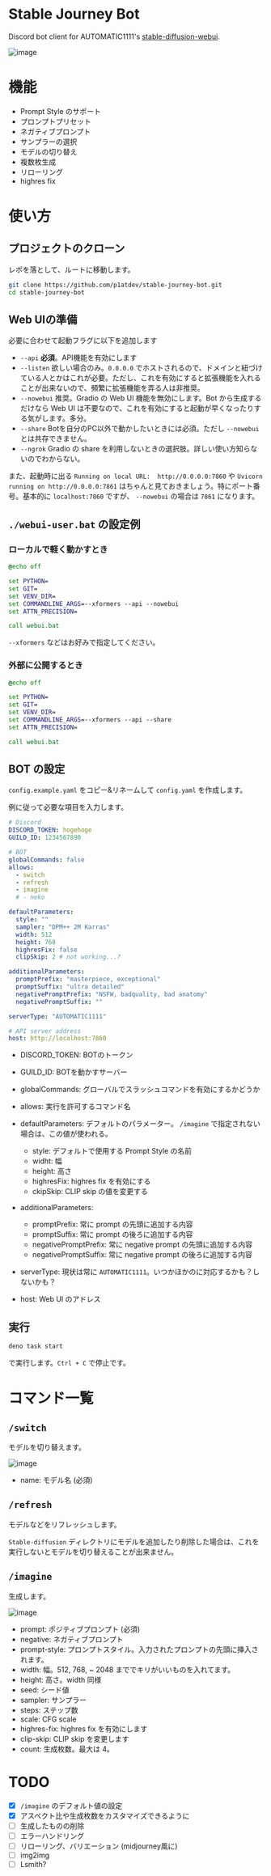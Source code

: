 # Stable Journey Bot

Discord bot client for AUTOMATIC1111's [stable-diffusion-webui](https://github.com/AUTOMATIC1111/stable-diffusion-webui).


![image](https://user-images.githubusercontent.com/60182057/223119269-bf78d3fb-e2e7-4c65-992f-3ceca0a582ef.png)


# 機能

- Prompt Style のサポート
- プロンプトプリセット
- ネガティブプロンプト
- サンプラーの選択
- モデルの切り替え
- 複数枚生成
- リローリング
- highres fix

# 使い方

## プロジェクトのクローン
レポを落として、ルートに移動します。

```bash
git clone https://github.com/p1atdev/stable-journey-bot.git
cd stable-journey-bot
```

## Web UIの準備

必要に合わせて起動フラグに以下を追加します

- `--api` **必須**。API機能を有効にします
- `--listen` 欲しい場合のみ。`0.0.0.0` でホストされるので、ドメインと紐づけている人とかはこれが必要。ただし、これを有効にすると拡張機能を入れることが出来ないので、頻繁に拡張機能を弄る人は非推奨。
- `--nowebui` 推奨。Gradio の Web UI 機能を無効にします。Bot から生成するだけなら Web UI は不要なので、これを有効にすると起動が早くなったりする気がします。多分。
- `--share` Botを自分のPC以外で動かしたいときには必須。ただし `--nowebui` とは共存できません。
- `--ngrok` Gradio の share を利用しないときの選択肢。詳しい使い方知らないのでわからない。

また、起動時に出る `Running on local URL:  http://0.0.0.0:7860` や `Uvicorn running on http://0.0.0.0:7861` はちゃんと見ておきましょう。特にポート番号。基本的に `localhost:7860` ですが、 `--nowebui` の場合は `7861` になります。

## `./webui-user.bat` の設定例

### ローカルで軽く動かすとき

```bat
@echo off

set PYTHON=
set GIT=
set VENV_DIR=
set COMMANDLINE_ARGS=--xformers --api --nowebui
set ATTN_PRECISION=

call webui.bat
```

`--xformers` などはお好みで指定してください。

### 外部に公開するとき

```bat
@echo off

set PYTHON=
set GIT=
set VENV_DIR=
set COMMANDLINE_ARGS=--xformers --api --share
set ATTN_PRECISION=

call webui.bat
```

## BOT の設定

`config.example.yaml` をコピー&リネームして `config.yaml` を作成します。

例に従って必要な項目を入力します。

```yaml
# Discord
DISCORD_TOKEN: hogehoge
GUILD_ID: 1234567890

# BOT
globalCommands: false
allows:
  - switch
  - refresh
  - imagine
  # - neko

defaultParameters:
  style: ""
  sampler: "DPM++ 2M Karras"
  width: 512
  height: 768
  highresFix: false 
  clipSkip: 2 # not working...?

additionalParameters:
  promptPrefix: "masterpiece, exceptional"
  promptSuffix: "ultra detailed"
  negativePromptPrefix: "NSFW, badquality, bad anatomy"
  negativePromptSuffix: ""

serverType: "AUTOMATIC1111"

# API server address
host: http://localhost:7860
```

- DISCORD_TOKEN: BOTのトークン
- GUILD_ID: BOTを動かすサーバー
- globalCommands: グローバルでスラッシュコマンドを有効にするかどうか
- allows: 実行を許可するコマンド名
  
- defaultParameters: デフォルトのパラメーター。 `/imagine` で指定されない場合は、この値が使われる。
  - style: デフォルトで使用する Prompt Style の名前
  - widht: 幅
  - height: 高さ
  - highresFix: highres fix を有効にする
  - ckipSkip: CLIP skip の値を変更する

- additionalParameters:
  - promptPrefix: 常に prompt の先頭に追加する内容
  - promptSuffix: 常に prompt の後ろに追加する内容
  - negativePromptPrefix: 常に negative prompt の先頭に追加する内容
  - negativePromptSuffix: 常に negative prompt の後ろに追加する内容

- serverType: 現状は常に `AUTOMATIC1111`。いつかほかのに対応するかも？しないかも？

- host: Web UI のアドレス

## 実行

```bash
deno task start
```

で実行します。`Ctrl + C` で停止です。

# コマンド一覧

## `/switch`

モデルを切り替えます。

![image](https://user-images.githubusercontent.com/60182057/223106074-854f2f98-efd8-400b-a8ec-9971a02621da.jpg)


- name: モデル名 (必須)

## `/refresh`

モデルなどをリフレッシュします。

`Stable-diffusion` ディレクトリにモデルを追加したり削除した場合は、これを実行しないとモデルを切り替えることが出来ません。

## `/imagine`

生成します。

![image](https://user-images.githubusercontent.com/60182057/223117900-97202b90-8f1c-4629-888e-8e99dd683bb7.jpg)

- prompt: ポジティブプロンプト (必須)
- negative: ネガティブプロンプト
- prompt-style: プロンプトスタイル。入力されたプロンプトの先頭に挿入されます。
- width: 幅。512, 768, ~ 2048 まででキリがいいものを入れてます。
- height: 高さ。width 同様
- seed: シード値
- sampler: サンプラー
- steps: ステップ数
- scale: CFG scale
- highres-fix: highres fix を有効にします
- clip-skip: CLIP skip を変更します
- count: 生成枚数。最大は 4。


# TODO

- [x] `/imagine` のデフォルト値の設定
- [x] アスペクト比や生成枚数をカスタマイズできるように
- [ ] 生成したものの削除
- [ ] エラーハンドリング
- [ ] リローリング、バリエーション (midjourney風に)
- [ ] img2img
- [ ] Lsmith?
